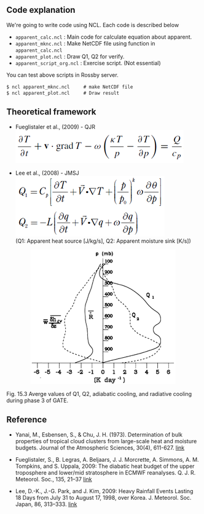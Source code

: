 ## Code explanation
We're going to write code using NCL. Each code is described below
* `apparent_calc.ncl`       : Main code for calculate equation about apparent.
* `apparent_mknc.ncl`       : Make NetCDF file using function in `apparent_calc.ncl`
* `apparent_plot.ncl`       : Draw Q1, Q2 for verify.
* `apparent_script_org.ncl` : Exercise script. (Not essential)  

You can test above scripts in Rossby server.
```
$ ncl apparent_mknc.ncl     # make NetCDF file
$ ncl apparent_plot.ncl     # Draw result
```  
  
## Theoretical framework
* Fueglistaler et al., (2009) - QJR  
![Apparent_heat_source](/images/apparent_eq1.png)  
  
* Lee et al., (2008) - JMSJ  
![Apparent_moisgure_sink](/images/apparent_eq2.png)  
(Q1: Apparent heat source [J/kg/s], Q2: Apparent moisture sink [K/s])  
  
<!-- refer to Emanuel (1994) pp 501 -->
<p align="center"><img width="75%" src="/images/apparent.png" /></p>
<p>Fig. 15.3 Averge values of Q1, Q2, adiabatic cooling, and radiative cooling during phase 3 of GATE.</p>

  
## Reference
* Yanai, M., Esbensen, S., & Chu, J. H. (1973). Determination of bulk properties of tropical cloud clusters from large-scale heat and moisture budgets. Journal of the Atmospheric Sciences, 30(4), 611-627. [link](https://journals.ametsoc.org/doi/abs/10.1175/1520-0469(1973)030%3C0611:DOBPOT%3E2.0.CO;2) 

* Fueglistaler, S., B. Legras, A. Beljaars, J. J. Morcrette, A. Simmons, A. M. Tompkins, and S. Uppala, 2009: The diabatic heat budget of the upper troposphere and lower/mid stratosphere in ECMWF reanalyses. Q. J. R. Meteorol. Soc., 135, 21–37 [link](https://rmets.onlinelibrary.wiley.com/doi/abs/10.1002/qj.361)  

* Lee, D.-K., J.-G. Park, and J. Kim, 2009: Heavy Rainfall Events Lasting 18 Days from July 31 to August 17, 1998, over Korea. J. Meteorol. Soc. Japan, 86, 313–333. [link](https://www.jstage.jst.go.jp/article/jmsj/86/2/86_2_313/_article/-char/ja/)

